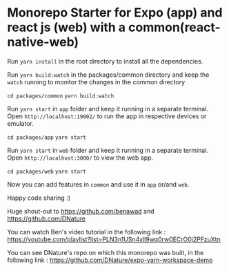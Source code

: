 # Monorepo Starter for Expo (app) and react js (web) with a common(react-native-web)

Run `yarn install` in the root directory to install all the dependencies.

Run `yarn build:watch` in the packages/common directory and keep the `watch` running to monitor the changes in the common directory

`cd packages/common`
`yarn build:watch`

Run `yarn start` in `app` folder and keep it running in a separate terminal.
Open `http://localhost:19002/` to run the app in respective devices or emulator.

`cd packages/app`
`yarn start`

Run `yarn start` in `web` folder and keep it running in a separate terminal.
Open `http://localhost:3000/` to view the web app.

`cd packages/web`
`yarn start`

Now you can add features in `common` and use it in `app` or/and `web`.

Happy code sharing :)

Huge shout-out to https://github.com/benawad and https://github.com/DNature

You can watch Ben's video tutorial in the following link :
https://youtube.com/playlist?list=PLN3n1USn4xll9wq0rw0ECrO0j2PFzuXtn

You can see DNature's repo on which this monorepo was built, in the following link :
https://github.com/DNature/expo-yarn-workspace-demo
